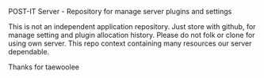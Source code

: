
POST-IT Server - Repository for manage server plugins and settings

This is not an independent application repository. Just store with github, for manage setting and plugin allocation history.
Please do not folk or clone for using own server. This repo context containing many resources our server dependable.

Thanks for taewoolee


